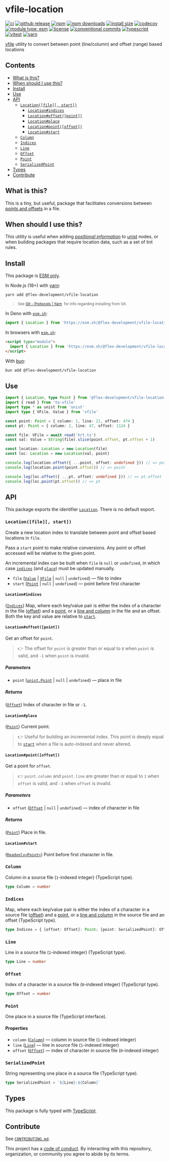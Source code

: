 # vfile-location

[![ci](https://github.com/flex-development/vfile-location/actions/workflows/ci.yml/badge.svg?branch=main)](https://github.com/flex-development/vfile-location/actions/workflows/ci.yml)
[![github release](https://img.shields.io/github/v/release/flex-development/vfile-location.svg?include_prereleases\&sort=semver)](https://github.com/flex-development/vfile-location/releases/latest)
[![npm](https://img.shields.io/npm/v/@flex-development/vfile-location.svg)](https://npmjs.com/package/@flex-development/vfile-location)
[![npm downloads](https://img.shields.io/npm/dm/@flex-development/vfile-location.svg)](https://www.npmcharts.com/compare/@flex-development/vfile-location?interval=30)
[![install size](https://packagephobia.now.sh/badge?p=@flex-development/vfile-location)](https://packagephobia.now.sh/result?p=@flex-development/vfile-location)
[![codecov](https://codecov.io/gh/flex-development/vfile-location/graph/badge.svg?token=81iuGRII5a)](https://codecov.io/gh/flex-development/vfile-location)
[![module type: esm](https://img.shields.io/badge/module%20type-esm-brightgreen)](https://github.com/voxpelli/badges-cjs-esm)
[![license](https://img.shields.io/github/license/flex-development/vfile-location.svg)](LICENSE.md)
[![conventional commits](https://img.shields.io/badge/-conventional%20commits-fe5196?logo=conventional-commits\&logoColor=ffffff)](https://conventionalcommits.org/)
[![typescript](https://img.shields.io/badge/-typescript-3178c6?logo=typescript\&logoColor=ffffff)](https://typescriptlang.org/)
[![vitest](https://img.shields.io/badge/-vitest-6e9f18?style=flat\&logo=vitest\&logoColor=ffffff)](https://vitest.dev/)
[![yarn](https://img.shields.io/badge/-yarn-2c8ebb?style=flat\&logo=yarn\&logoColor=ffffff)](https://yarnpkg.com/)

[vfile][] utility to convert between point (line/column) and offset (range) based locations

## Contents

- [What is this?](#what-is-this)
- [When should I use this?](#when-should-i-use-this)
- [Install](#install)
- [Use](#use)
- [API](#api)
  - [`Location([file][, start])`](#locationfile-start)
    - [`Location#indices`](#locationindices)
    - [`Location#offset([point])`](#locationoffsetpoint)
    - [`Location#place`](#locationplace)
    - [`Location#point([offset])`](#locationpointoffset)
    - [`Location#start`](#locationstart)
  - [`Column`](#column)
  - [`Indices`](#indices)
  - [`Line`](#line)
  - [`Offset`](#offset)
  - [`Point`](#point)
  - [`SerializedPoint`](#serializedpoint)
- [Types](#types)
- [Contribute](#contribute)

## What is this?

This is a tiny, but useful, package that facilitates conversions between [points and offsets][point] in a file.

## When should I use this?

This utility is useful when adding [*positional information*][positional-information] to [unist][] nodes,
or when building packages that require location data, such as a set of lint rules.

## Install

This package is [ESM only][esm].

In Node.js (18+) with [yarn][]:

```sh
yarn add @flex-development/vfile-location
```

<blockquote>
  <small>
    See <a href='https://yarnpkg.com/protocol/git'>Git - Protocols | Yarn</a>
    &nbsp;for info regarding installing from Git.
  </small>
</blockquote>

In Deno with [`esm.sh`][esmsh]:

```ts
import { Location } from 'https://esm.sh/@flex-development/vfile-location'
```

In browsers with [`esm.sh`][esmsh]:

```html
<script type="module">
  import { Location } from 'https://esm.sh/@flex-development/vfile-location'
</script>
```

With [bun][]:

```sh
bun add @flex-development/vfile-location
```

## Use

```ts
import { Location, type Point } from '@flex-development/vfile-location'
import { read } from 'to-vfile'
import type * as unist from 'unist'
import type { VFile, Value } from 'vfile'

const point: Point = { column: 1, line: 21, offset: 474 }
const pt: Point = { column: 2, line: 47, offset: 1124 }

const file: VFile = await read('hrt.ts')
const val: Value = String(file).slice(point.offset, pt.offset + 1)

const location: Location = new Location(file)
const loc: Location = new Location(val, point)

console.log(location.offset({ ...point, offset: undefined })) // => point.offset
console.log(location.point(point.offset)) // => point

console.log(loc.offset({ ...pt, offset: undefined })) // => pt.offset
console.log(loc.point(pt.offset)) // => pt
```

## API

This package exports the identifier [`Location`](#locationfile-start). There is no default export.

### `Location([file][, start])`

Create a new location index to translate between point and offset based locations in `file`.

Pass a `start` point to make relative conversions. Any point or offset accessed will be relative to the given point.

An incremental index can be built when `file` is `null` or `undefined`, in which case [`indices`](#locationindices) (and
[`place`](#locationplace)) must be updated manually.

- `file` ([`Value`][vfile-value] | [`VFile`][vfile-api] | `null` | `undefined`)
  — file to index
- `start` ([`Point`](#point) | `null` | `undefined`)
  — point before first character

#### `Location#indices`

([`Indices`](#indices))
Map, where each key/value pair is either the index of a character in the file ([offset](#offset)) and a [point](#point),
or a [line and column](#serializedpoint) in the file and an offset.
Both the key and value are relative to [`start`](#locationstart).

#### `Location#offset([point])`

Get an offset for `point`.

> 👉 The offset for `point` is greater than or equal to `0` when `point` is valid, and `-1` when `point` is invalid.

##### Parameters

- `point` ([`unist.Point`][point] | `null` | `undefined`)
  — place in file

##### Returns

([`Offset`](#offset)) Index of character in file or `-1`.

#### `Location#place`

([`Point`](#point))
Current point.

> 👉 Useful for building an incremental index. This point is deeply equal to [`start`](#locationstart) when a file is
> auto-indexed and never altered.

#### `Location#point([offset])`

Get a point for `offset`.

> 👉 `point.column` and `point.line` are greater than or equal to `1` when `offset` is valid, and `-1` when `offset` is
> invalid.

##### Parameters

- `offset` ([`Offset`](#offset) | `null` | `undefined`)
  — index of character in file

##### Returns

([`Point`](#point)) Place in file.

#### `Location#start`

([`Readonly<Point>`](#point))
Point before first character in file.

### `Column`

Column in a source file (`1`-indexed integer) (TypeScript type).

```ts
type Column = number
```

### `Indices`

Map, where each key/value pair is either the index of a character in a source file ([offset](#offset)) and a
[point](#point), or a [line and column](#serializedpoint) in the source file and an offset (TypeScript type).

```ts
type Indices = { [offset: Offset]: Point; [point: SerializedPoint]: Offset }
```

### `Line`

Line in a source file (`1`-indexed integer) (TypeScript type).

```ts
type Line = number
```

### `Offset`

Index of a character in a source file (`0`-indexed integer) (TypeScript type).

```ts
type Offset = number
```

### `Point`

One place in a source file (TypeScript interface).

#### Properties

- `column` ([`Column`](#column))
  — column in source file (`1`-indexed integer)
- `line` ([`Line`](#line))
  — line in source file (`1`-indexed integer)
- `offset` ([`Offset`](#offset))
  — index of character in source file (`0`-indexed integer)

### `SerializedPoint`

String representing one place in a source file (TypeScript type).

```ts
type SerializedPoint = `${Line}:${Column}`
```

## Types

This package is fully typed with [TypeScript][].

## Contribute

See [`CONTRIBUTING.md`](CONTRIBUTING.md).

This project has a [code of conduct](./CODE_OF_CONDUCT.md). By interacting with this repository, organization, or
community you agree to abide by its terms.

[bun]: https://bun.sh

[esm]: https://gist.github.com/sindresorhus/a39789f98801d908bbc7ff3ecc99d99c

[esmsh]: https://esm.sh

[point]: https://github.com/syntax-tree/unist#point

[positional-information]: https://github.com/syntax-tree/unist#positional-information

[typescript]: https://www.typescriptlang.org

[unist]: https://github.com/syntax-tree/unist

[vfile]: https://github.com/vfile/vfile

[vfile-api]: https://github.com/vfile/vfile#vfileoptions

[vfile-value]: https://github.com/vfile/vfile#value

[yarn]: https://yarnpkg.com
